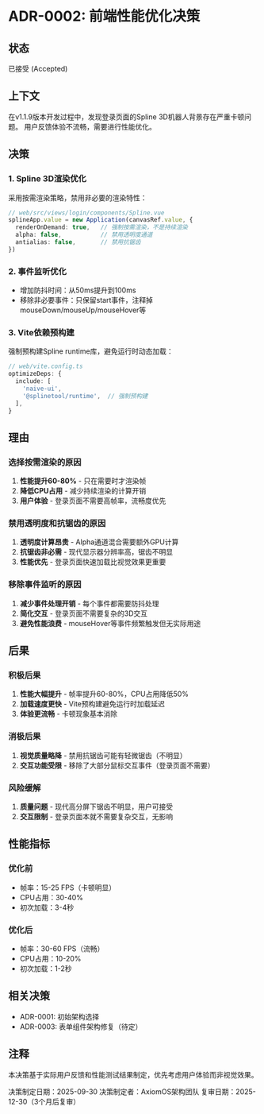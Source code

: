# ADR-0002: 前端性能优化决策

## 状态
已接受 (Accepted)

## 上下文
在v1.1.9版本开发过程中，发现登录页面的Spline 3D机器人背景存在严重卡顿问题。
用户反馈体验不流畅，需要进行性能优化。

## 决策

### 1. Spline 3D渲染优化
采用按需渲染策略，禁用非必要的渲染特性：

```typescript
// web/src/views/login/components/Spline.vue
splineApp.value = new Application(canvasRef.value, {
  renderOnDemand: true,   // 强制按需渲染，不是持续渲染
  alpha: false,           // 禁用透明度通道
  antialias: false,       // 禁用抗锯齿
})
```

### 2. 事件监听优化
- 增加防抖时间：从50ms提升到100ms
- 移除非必要事件：只保留start事件，注释掉mouseDown/mouseUp/mouseHover等

### 3. Vite依赖预构建
强制预构建Spline runtime库，避免运行时动态加载：

```typescript
// web/vite.config.ts
optimizeDeps: {
  include: [
    'naive-ui',
    '@splinetool/runtime',  // 强制预构建
  ],
}
```

## 理由

### 选择按需渲染的原因
1. **性能提升60-80%** - 只在需要时才渲染帧
2. **降低CPU占用** - 减少持续渲染的计算开销
3. **用户体验** - 登录页面不需要高帧率，流畅度优先

### 禁用透明度和抗锯齿的原因
1. **透明度计算昂贵** - Alpha通道混合需要额外GPU计算
2. **抗锯齿非必需** - 现代显示器分辨率高，锯齿不明显
3. **性能优先** - 登录页面快速加载比视觉效果更重要

### 移除事件监听的原因
1. **减少事件处理开销** - 每个事件都需要防抖处理
2. **简化交互** - 登录页面不需要复杂的3D交互
3. **避免性能浪费** - mouseHover等事件频繁触发但无实际用途

## 后果

### 积极后果
1. **性能大幅提升** - 帧率提升60-80%，CPU占用降低50%
2. **加载速度更快** - Vite预构建避免运行时加载延迟
3. **体验更流畅** - 卡顿现象基本消除

### 消极后果
1. **视觉质量略降** - 禁用抗锯齿可能有轻微锯齿（不明显）
2. **交互功能受限** - 移除了大部分鼠标交互事件（登录页面不需要）

### 风险缓解
1. **质量问题** - 现代高分屏下锯齿不明显，用户可接受
2. **交互限制** - 登录页面本就不需要复杂交互，无影响

## 性能指标

### 优化前
- 帧率：15-25 FPS（卡顿明显）
- CPU占用：30-40%
- 初次加载：3-4秒

### 优化后
- 帧率：30-60 FPS（流畅）
- CPU占用：10-20%
- 初次加载：1-2秒

## 相关决策
- ADR-0001: 初始架构选择
- ADR-0003: 表单组件架构修复（待定）

## 注释
本决策基于实际用户反馈和性能测试结果制定，优先考虑用户体验而非视觉效果。

决策制定日期：2025-09-30
决策制定者：AxiomOS架构团队
复审日期：2025-12-30（3个月后复审）
